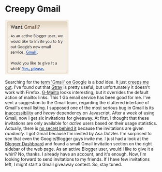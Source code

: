 Creepy Gmail
===

![Gmail invitation section on the sidebar of the Blogger Dashboard web page](/blog/images/screenshots/web/want_gmail_blogger.png)

Searching for the [term 'Gmail' on Google](http://www.google.com/search?q=gmail) is a *bad* idea. It just [creeps me out](http://gmail-is-too-creepy.com/ "Gmail is too creepy"). I've found out that [Gtray](http://torrez.us/archives/2004/05/23/000272.html "Gmail and GTray") is pretty useful, but unfortunately it doesn't work with Firefox. [G-Mailto](http://rabidsquirrel.net/G-Mailto/) looks interesting, but it overrides the default action of mailto: links. This 1 Gb email service has been good for me. I've sent a suggestion to the Gmail team, regarding the cluttered interface of Gmail's email listing. I supposed one of the most serious bug in Gmail is its [inaccessibility](http://diveintomark.org/archives/2004/04/10/gmail-accessibility "Gmail Accessibility") and *heavy* dependency on Javascript. After a week of using Gmail, now I get six invitations for giveaway. At first, I thought that these invitations are only available for *active* users based on their usage statistics. Actually, there is [no secret behind it](http://blog.codefront.net/archives/2004/06/21/the_secret_behind_getting_more_gmail_invites.php "The secret behind getting more Gmail invites") because the invitations are given *randomly*. I got Gmail because I'm invited by Asa Dotzler. I'm surprised to see that even the Google/Blogger guys  invite me. I just had a look at the [Blogger Dashboard](http://blogger.com/home) and found a small Gmail invitation section on the right sidebar of the web page. As an active Blogger user, would I like to give it a whirl? No, thanks. I already have an account, and it's enough. Now, I'm looking forward to send invitations to my friends. If I have few invitations left, I might start a Gmail giveaway contest. So, stay tuned.